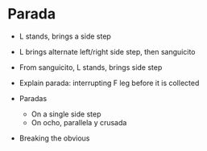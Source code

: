 # Parada

* L stands, brings a side step

* L brings alternate left/right side step, then sanguicito

* From sanguicito, L stands, brings side step

* Explain parada: interrupting F leg before it is collected

* Paradas
  - On a single side step
  - On ocho, parallela y crusada

* Breaking the obvious

